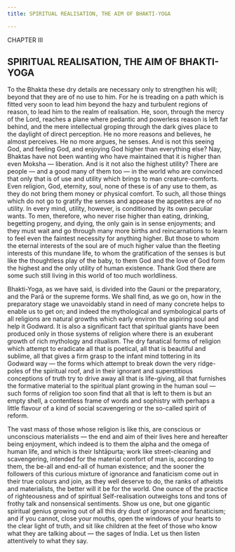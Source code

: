 ```yaml
---
title: SPIRITUAL REALISATION, THE AIM OF BHAKTI-YOGA

---
```





  

CHAPTER III

## SPIRITUAL REALISATION, THE AIM OF BHAKTI-YOGA

To the Bhakta these dry details are necessary only to strengthen his
will; beyond that they are of no use to him. For he is treading on a
path which is fitted very soon to lead him beyond the hazy and turbulent
regions of reason, to lead him to the realm of realisation. He, soon,
through the mercy of the Lord, reaches a plane where pedantic and
powerless reason is left far behind, and the mere intellectual groping
through the dark gives place to the daylight of direct perception. He no
more reasons and believes, he almost perceives. He no more argues, he
senses. And is not this seeing God, and feeling God, and enjoying God
higher than everything else? Nay, Bhaktas have not been wanting who have
maintained that it is higher than even Moksha — liberation. And is it
not also the highest utility? There are people — and a good many of them
too — in the world who are convinced that only that is of use and
utility which brings to man creature-comforts. Even religion, God,
eternity, soul, none of these is of any use to them, as they do not
bring them money or physical comfort. To such, all those things which do
not go to gratify the senses and appease the appetites are of no
utility. In every mind, utility, however, is conditioned by its own
peculiar wants. To men, therefore, who never rise higher than eating,
drinking, begetting progeny, and dying, the only gain is in sense
enjoyments; and they must wait and go through many more births and
reincarnations to learn to feel even the faintest necessity for anything
higher. But those to whom the eternal interests of the soul are of much
higher value than the fleeting interests of this mundane life, to whom
the gratification of the senses is but like the thoughtless play of the
baby, to them God and the love of God form the highest and the only
utility of human existence. Thank God there are some such still living
in this world of too much worldliness.

Bhakti-Yoga, as we have said, is divided into the Gauni or the
preparatory, and the Parā or the supreme forms. We shall find, as we go
on, how in the preparatory stage we unavoidably stand in need of many
concrete helps to enable us to get on; and indeed the mythological and
symbological parts of all religions are natural growths which early
environ the aspiring soul and help it Godward. It is also a significant
fact that spiritual giants have been produced only in those systems of
religion where there is an exuberant growth of rich mythology and
ritualism. The dry fanatical forms of religion which attempt to
eradicate all that is poetical, all that is beautiful and sublime, all
that gives a firm grasp to the infant mind tottering in its Godward way
— the forms which attempt to break down the very ridge-poles of the
spiritual roof, and in their ignorant and superstitious conceptions of
truth try to drive away all that is life-giving, all that furnishes the
formative material to the spiritual plant growing in the human soul —
such forms of religion too soon find that all that is left to them is
but an empty shell, a contentless frame of words and sophistry with
perhaps a little flavour of a kind of social scavengering or the
so-called spirit of reform.

The vast mass of those whose religion is like this, are conscious or
unconscious materialists — the end and aim of their lives here and
hereafter being enjoyment, which indeed is to them the alpha and the
omega of human life, and which is their Ishtāpurta; work like
street-cleaning and scavengering, intended for the material comfort of
man is, according to them, the be-all and end-all of human existence;
and the sooner the followers of this curious mixture of ignorance and
fanaticism come out in their true colours and join, as they well deserve
to do, the ranks of atheists and materialists, the better will it be for
the world. One ounce of the practice of righteousness and of spiritual
Self-realisation outweighs tons and tons of frothy talk and nonsensical
sentiments. Show us one, but one gigantic spiritual genius growing out
of all this dry dust of ignorance and fanaticism; and if you cannot,
close your mouths, open the windows of your hearts to the clear light of
truth, and sit like children at the feet of those who know what they are
talking about — the sages of India. Let us then listen attentively to
what they say.


